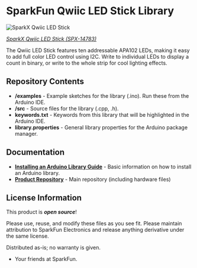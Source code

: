 SparkFun Qwiic LED Stick Library
===========================================================
![SparkX Qwiic LED Stick](https://cdn.sparkfun.com/assets/parts/1/3/0/3/7/Qwiic_LED_Stick_Rainbow.gif)

[*SparkX Qwiic LED Stick (SPX-14783)*](https://www.sparkfun.com/products/14783)

The Qwiic LED Stick features ten addressable APA102 LEDs, making it easy to add full color LED control using I2C. Write to individual LEDs to display a count in binary, or write to the whole strip for cool lighting effects. 
  
Repository Contents
-------------------

* **/examples** - Example sketches for the library (.ino). Run these from the Arduino IDE. 
* **/src** - Source files for the library (.cpp, .h).
* **keywords.txt** - Keywords from this library that will be highlighted in the Arduino IDE. 
* **library.properties** - General library properties for the Arduino package manager. 

Documentation
--------------

* **[Installing an Arduino Library Guide](https://learn.sparkfun.com/tutorials/installing-an-arduino-library)** - Basic information on how to install an Arduino library.
* **[Product Repository](https://github.com/sparkfunX/Qwiic_LED_Stick)** - Main repository (including hardware files)

License Information
-------------------

This product is _**open source**_! 

Please use, reuse, and modify these files as you see fit. Please maintain attribution to SparkFun Electronics and release anything derivative under the same license.

Distributed as-is; no warranty is given.

- Your friends at SparkFun.
